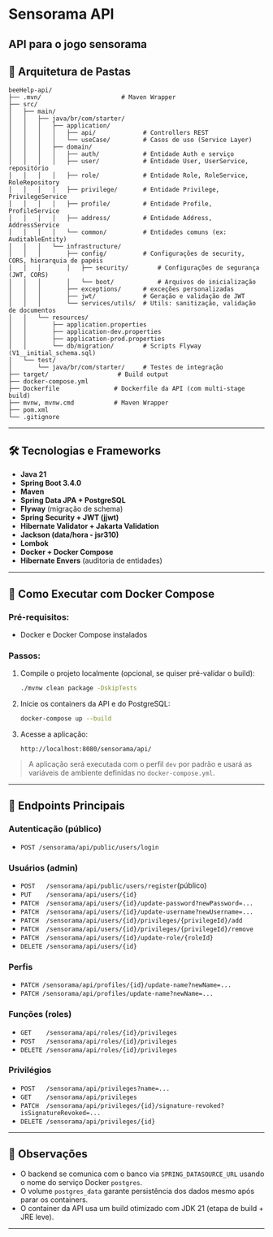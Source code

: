 # Sensorama API

API para o jogo sensorama
---

## 📁 Arquitetura de Pastas

```
beeHelp-api/
├── .mvn/                      # Maven Wrapper
├── src/
│   ├── main/
│   │   ├── java/br/com/starter/
│   │   │   ├── application/
│   │   │   │   ├── api/             # Controllers REST
│   │   │   │   └── useCase/         # Casos de uso (Service Layer)
│   │   │   ├── domain/
│   │   │   │   ├── auth/            # Entidade Auth e serviço
│   │   │   │   ├── user/            # Entidade User, UserService, repositório
│   │   │   │   ├── role/            # Entidade Role, RoleService, RoleRepository
│   │   │   │   ├── privilege/       # Entidade Privilege, PrivilegeService
│   │   │   │   ├── profile/         # Entidade Profile, ProfileService
│   │   │   │   ├── address/         # Entidade Address, AddressService
│   │   │   │   └── common/          # Entidades comuns (ex: AuditableEntity)
│   │   │   └── infrastructure/
│   │   │       ├── config/          # Configurações de security, CORS, hierarquia de papéis
│   │   │       │   ├── security/        # Configurações de segurança (JWT, CORS)
│   │   │       │   └── boot/            # Arquivos de inicialização
│   │   │       ├── exceptions/      # exceções personalizadas
│   │   │       ├── jwt/             # Geração e validação de JWT
│   │   │       └── services/utils/  # Utils: sanitização, validação de documentos
│   │   └── resources/
│   │       ├── application.properties
│   │       ├── application-dev.properties
│   │       ├── application-prod.properties
│   │       └── db/migration/        # Scripts Flyway (V1__initial_schema.sql)
│   └── test/
│       └── java/br/com/starter/     # Testes de integração
├── target/                   # Build output
├── docker-compose.yml
├── Dockerfile               # Dockerfile da API (com multi-stage build)
├── mvnw, mvnw.cmd           # Maven Wrapper
├── pom.xml
└── .gitignore
```

---

## 🛠 Tecnologias e Frameworks

- **Java 21**
- **Spring Boot 3.4.0**
- **Maven**
- **Spring Data JPA + PostgreSQL**
- **Flyway** (migração de schema)
- **Spring Security + JWT (jjwt)**
- **Hibernate Validator + Jakarta Validation**
- **Jackson (data/hora - jsr310)**
- **Lombok**
- **Docker + Docker Compose**
- **Hibernate Envers** (auditoria de entidades)
---

## 🚀 Como Executar com Docker Compose

### Pré-requisitos:
- Docker e Docker Compose instalados

### Passos:

1. Compile o projeto localmente (opcional, se quiser pré-validar o build):
   ```bash
   ./mvnw clean package -DskipTests
   ```

2. Inicie os containers da API e do PostgreSQL:
   ```bash
   docker-compose up --build
   ```

3. Acesse a aplicação:
   ```
   http://localhost:8080/sensorama/api/
   ```

> A aplicação será executada com o perfil `dev` por padrão e usará as variáveis de ambiente definidas no `docker-compose.yml`.

---

## 🔗 Endpoints Principais

### Autenticação (público)
- `POST /sensorama/api/public/users/login`  

### Usuários (admin)
- `POST   /sensorama/api/public/users/register`(público)
- `PUT    /sensorama/api/users/{id}`  
- `PATCH  /sensorama/api/users/{id}/update-password?newPassword=...`  
- `PATCH  /sensorama/api/users/{id}/update-username?newUsername=...`  
- `PATCH  /sensorama/api/users/{id}/privileges/{privilegeId}/add`  
- `PATCH  /sensorama/api/users/{id}/privileges/{privilegeId}/remove`  
- `PATCH  /sensorama/api/users/{id}/update-role/{roleId}`  
- `DELETE /sensorama/api/users/{id}`  

### Perfis
- `PATCH /sensorama/api/profiles/{id}/update-name?newName=...`  
- `PATCH /sensorama/api/profiles/update-name?newName=...`  

### Funções (roles)
- `GET    /sensorama/api/roles/{id}/privileges`  
- `POST   /sensorama/api/roles/{id}/privileges`  
- `DELETE /sensorama/api/roles/{id}/privileges`  

### Privilégios
- `POST   /sensorama/api/privileges?name=...`  
- `GET    /sensorama/api/privileges`  
- `PATCH  /sensorama/api/privileges/{id}/signature-revoked?isSignatureRevoked=...`  
- `DELETE /sensorama/api/privileges/{id}`  

---

## 📌 Observações

- O backend se comunica com o banco via `SPRING_DATASOURCE_URL` usando o nome do serviço Docker `postgres`.
- O volume `postgres_data` garante persistência dos dados mesmo após parar os containers.
- O container da API usa um build otimizado com JDK 21 (etapa de build + JRE leve).

---
